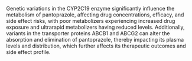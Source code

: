 Genetic variations in the CYP2C19 enzyme significantly influence the metabolism of pantoprazole, affecting drug concentrations, efficacy, and side effect risks, with poor metabolizers experiencing increased drug exposure and ultrarapid metabolizers having reduced levels. Additionally, variants in the transporter proteins ABCB1 and ABCG2 can alter the absorption and elimination of pantoprazole, thereby impacting its plasma levels and distribution, which further affects its therapeutic outcomes and side effect profile.